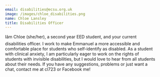 ```yaml
---
email: disabilities@ecsu.org.uk
image: /images/chloe_disabilities.png
name: Chloe Lansley
title: Disabilities Officer
---
```


Iâm Chloe (she/her), a second year EED student, and your current disabilities officer.
										I work to make Emmanuel a more accessible and comfortable place for students who self-identify as disabled.
										As a student with clinical anxiety, I am particularly eager to work on the rights of students with invisible disabilities,
										but I would love to hear from all students about their needs. If you have any suggestions, problems or just want a chat,
										contact me at cl723 or Facebook me!